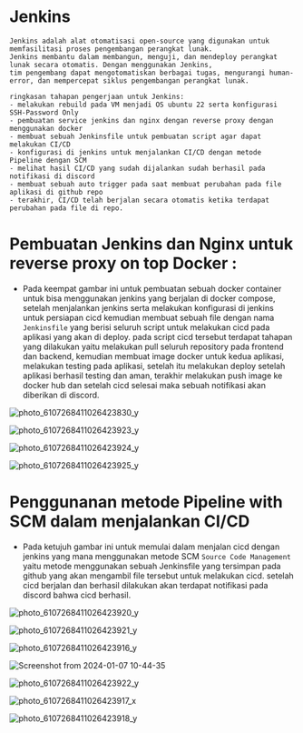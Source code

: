 # Jenkins


```
Jenkins adalah alat otomatisasi open-source yang digunakan untuk memfasilitasi proses pengembangan perangkat lunak. 
Jenkins membantu dalam membangun, menguji, dan mendeploy perangkat lunak secara otomatis. Dengan menggunakan Jenkins,
tim pengembang dapat mengotomatiskan berbagai tugas, mengurangi human-error, dan mempercepat siklus pengembangan perangkat lunak.

ringkasan tahapan pengerjaan untuk Jenkins:
- melakukan rebuild pada VM menjadi OS ubuntu 22 serta konfigurasi SSH-Password Only
- pembuatan service jenkins dan nginx dengan reverse proxy dengan menggunakan docker
- membuat sebuah Jenkinsfile untuk pembuatan script agar dapat melakukan CI/CD 
- konfigurasi di jenkins untuk menjalankan CI/CD dengan metode Pipeline dengan SCM
- melihat hasil CI/CD yang sudah dijalankan sudah berhasil pada notifikasi di discord
- membuat sebuah auto trigger pada saat membuat perubahan pada file aplikasi di github repo
- terakhir, CI/CD telah berjalan secara otomatis ketika terdapat perubahan pada file di repo.
```

# Pembuatan Jenkins dan Nginx untuk reverse proxy on top Docker :

+ Pada keempat gambar ini untuk pembuatan sebuah docker container untuk bisa menggunakan jenkins yang berjalan di docker compose, setelah menjalankan jenkins serta melakukan konfigurasi di jenkins untuk persiapan cicd kemudian membuat sebuah file dengan nama `Jenkinsfile` yang berisi seluruh script untuk melakukan cicd pada aplikasi yang akan di deploy. pada script cicd tersebut terdapat tahapan yang dilakukan yaitu melakukan pull seluruh repository pada frontend dan backend, kemudian membuat image docker untuk kedua aplikasi, melakukan testing pada aplikasi, setelah itu melakukan deploy setelah aplikasi berhasil testing dan aman, terakhir melakukan push image ke docker hub dan setelah cicd selesai maka sebuah notifikasi akan diberikan di discord. 

![photo_6107268411026423830_y](https://github.com/irwanpanai/devops19-dumbways-irwanpanai/assets/89429810/4e0136ea-4f26-41b0-b8b3-27d88efbe1cf)

![photo_6107268411026423923_y](https://github.com/irwanpanai/devops19-dumbways-irwanpanai/assets/89429810/34e5ce89-6a2e-49b2-881d-4882585197d5)

![photo_6107268411026423924_y](https://github.com/irwanpanai/devops19-dumbways-irwanpanai/assets/89429810/e4bc4a61-3443-4d87-aa28-88e915707592)

![photo_6107268411026423925_y](https://github.com/irwanpanai/devops19-dumbways-irwanpanai/assets/89429810/40daca90-5cc1-4950-a4a3-545e363404c4)


# Penggunanan metode Pipeline with SCM dalam menjalankan CI/CD

+ Pada ketujuh gambar ini untuk memulai dalam menjalan cicd dengan jenkins yang mana menggunakan metode SCM `Source Code Management` yaitu metode menggunakan sebuah Jenkinsfile yang tersimpan pada github yang akan mengambil file tersebut untuk melakukan cicd. setelah cicd berjalan dan berhasil dilakukan akan terdapat notifikasi pada discord bahwa cicd berhasil.

![photo_6107268411026423920_y](https://github.com/irwanpanai/devops19-dumbways-irwanpanai/assets/89429810/e918004a-bf33-4122-bdbb-0d4397ebb3c9)

![photo_6107268411026423921_y](https://github.com/irwanpanai/devops19-dumbways-irwanpanai/assets/89429810/d690db03-ffcf-4c76-9e2c-5f684fcf6e46)

![photo_6107268411026423916_y](https://github.com/irwanpanai/devops19-dumbways-irwanpanai/assets/89429810/f91ba2c1-1643-427f-9826-c93c0eb9279c)

![Screenshot from 2024-01-07 10-44-35](https://github.com/irwanpanai/devops19-dumbways-irwanpanai/assets/74352384/d7220bcf-a818-46f4-86e7-81ead4b043af)

![photo_6107268411026423922_y](https://github.com/irwanpanai/devops19-dumbways-irwanpanai/assets/89429810/ba0ab13b-80f8-4461-9a61-5c5f194b2787)

![photo_6107268411026423917_x](https://github.com/irwanpanai/devops19-dumbways-irwanpanai/assets/89429810/80da7dab-612c-4210-b9a6-b4b72c3a2c30)

![photo_6107268411026423918_y](https://github.com/irwanpanai/devops19-dumbways-irwanpanai/assets/89429810/9d67588e-59d6-48f9-8fef-68aa136c81c1)







